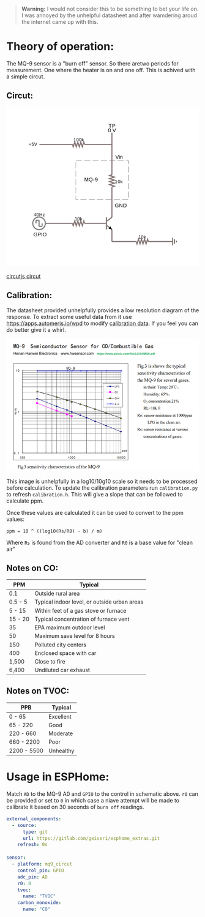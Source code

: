 > **Warning:** I would not consider this to be something to bet your life on.  I was annoyed by the unhelpful datasheet and after wamdering aroud the internet came up with this.

# Theory of operation:

The MQ-9 sensor is a "burn off" sensor.  So there aretwo periods for measurement.  One where the heater is on and one off.  This is achived with a simple circut.

## Circut:

![schematic.png](schematic.png)

[circutjs circut](schematic.txt)
## Calibration:

The datasheet provided unhelpfully provides a low resolution diagram of the response.  To extract some useful data from it use https://apps.automeris.io/wpd to modify [calibration data](calibration.json). If you feel you can do better give it a whirl.

![sensor_spec_2019nov0103.jpg](sensor_spec_2019nov0103.jpg)

This image is unhelpfully in a log10/10g10 scale so it needs to be processed before calculation.  To update the calibration parameters run `calibration.py` to refresh `calibration.h`.  This will give a slope that can be followed to calculate ppm.

Once these values are calculated it can be used to convert to the ppm values:

```
ppm = 10 ^ ((log10(Rs/R0) - b) / m)
```

Where `Rs` is found from the AD converter and `R0` is a base value for "clean air"


## Notes on CO:

| PPM     | Typical                                      |
|---------|----------------------------------------------|
| 0.1     | Outside rural area                           |
| 0.5 - 5 | Typical indoor level, or outside urban areas |
| 5 - 15  | Within feet of a gas stove or furnace        |
| 15 - 20 | Typical concentration of furnace vent        |
| 35      | EPA maximum outdoor level                    |
| 50      | Maximum save level for 8 hours               |
| 150     | Polluted city centers                        |
| 400     | Enclosed space with car                      |
| 1,500   | Close to fire                                |
| 6,400   | Undiluted car exhaust                        |

## Notes on TVOC:

| PPB         | Typical   |
|-------------|-----------|
| 0 - 65      | Excellent |
| 65 - 220    | Good      |
| 220 - 660   | Moderate  |
| 660 - 2200  | Poor      |
| 2200 - 5500 | Unhealthy |


# Usage in ESPHome:

Match `AD` to the MQ-9 A0 and `GPIO` to the control in schematic above.  `r0` can be provided or set to `0` in which case a niave attempt will be made to calibrate it based on 30 seconds of `burn off` readings.

```yaml
external_components:
  - source:
      type: git
      url: https://gitlab.com/geiseri/esphome_extras.git
    refresh: 0s

sensor:
  - platform: mq9_circut
    control_pin: GPIO
    adc_pin: AD
    r0: 0
    tvoc:
      name: "TVOC"
    carbon_monoxide:
      name: "CO"
```
